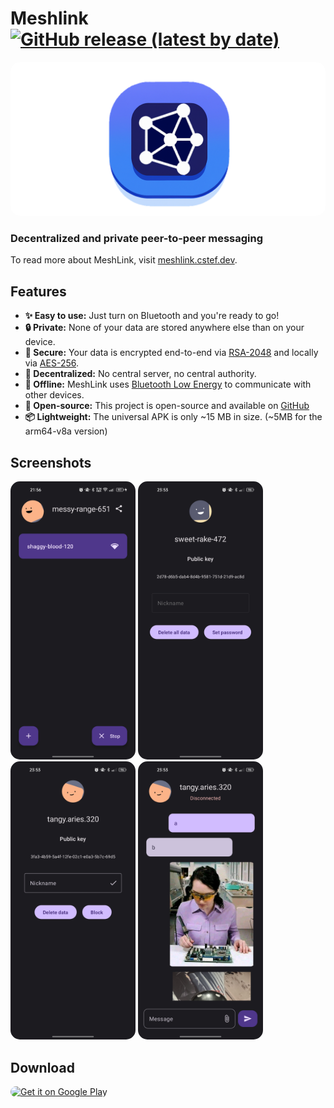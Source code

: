 # Meshlink [![GitHub release (latest by date)](https://img.shields.io/github/v/release/cestef/meshlink?style=flat-square)](https://github/cestefmeshlink/releases/latest)


<img src="assets/banner.png" style="border-radius: 15px" />

### Decentralized and private peer-to-peer messaging

To read more about MeshLink, visit [meshlink.cstef.dev](https://meshlink.cstef.dev).

## Features

-   **✨ Easy to use:** Just turn on Bluetooth and you're ready to go!
-   **🔒 Private:** None of your data are stored anywhere else than on your device.
-   **🔐 Secure:** Your data is encrypted end-to-end via [RSA-2048](<https://en.wikipedia.org/wiki/RSA_(cryptosystem)>) and locally via [AES-256](https://en.wikipedia.org/wiki/Advanced_Encryption_Standard).
-   **🔗 Decentralized:** No central server, no central authority.
-   **📡 Offline:** MeshLink uses [Bluetooth Low Energy](https://en.wikipedia.org/wiki/Bluetooth_Low_Energy) to communicate with other devices.
-   **📖 Open-source:** This project is open-source and available on [GitHub](https://github.com/cestef/meshlink)
-   **📦 Lightweight:** The universal APK is only ~15 MB in size. (~5MB for the arm64-v8a version)

## Screenshots

<img src="assets/screenshots/scan.jpg" width="200" style="border-radius: 15px" /> <img src="assets/screenshots/user-profile-me.jpg" width="200" style="border-radius: 15px" /> <img src="assets/screenshots/user-profile.jpg" width="200" style="border-radius: 15px" /> <img src="assets/screenshots/chat-image.jpg" width="200" style="border-radius: 15px" />

## Download

<a href='https://play.google.com/store/apps/details?id=com.cstef.meshlink'><img alt='Get it on Google Play' src='https://play.google.com/intl/en_us/badges/static/images/badges/en_badge_web_generic.png' width="200" style="border-radius: 15px"></a>
